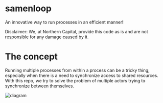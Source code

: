 # samenloop
An innovative way to run processes in an efficient manner!

Disclaimer:
We, at Northern Capital, provide this code as is and are not responsible for any damage caused by it.

# The concept
Running multiple processes from within a process can be a tricky thing, especially when there is a need to synchronize access to shared resources. With this repo, we try to solve the problem of multiple actors trying to synchronize between themselves.

![diagram](http://url/to/img.png)
